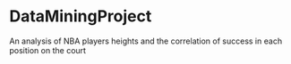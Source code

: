 # DataMiningProject
An analysis of NBA players heights and the correlation of success in each position on the court

